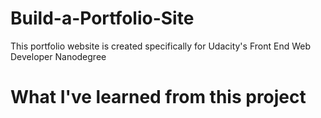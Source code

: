 # Build-a-Portfolio-Site
This portfolio website is created specifically for Udacity's Front End Web Developer Nanodegree
<h1>What I've learned from this project</h1>
